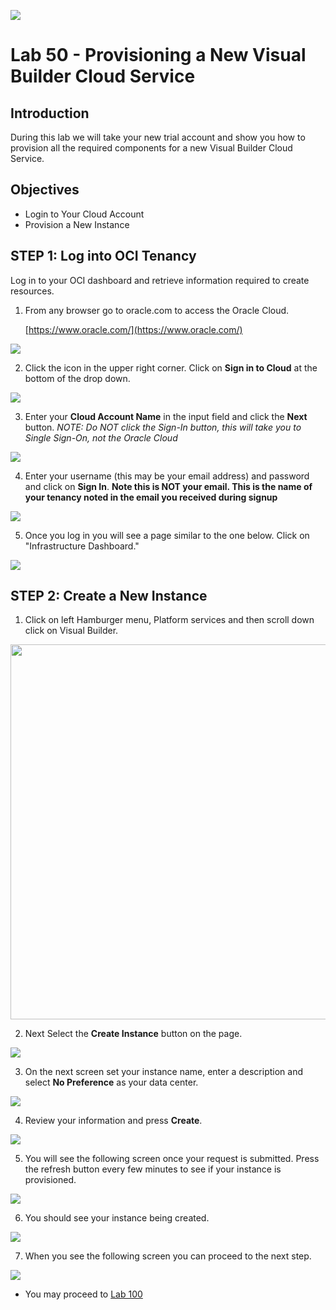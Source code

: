 ![](images/Picture-Title.png)

# Lab 50 - Provisioning a New Visual Builder Cloud Service

## Introduction

During this lab we will take your new trial account and show you how to provision all the required components for a new   Visual Builder Cloud Service.

## Objectives

- Login to Your Cloud Account
- Provision a New Instance

## **STEP 1:** Log into OCI Tenancy

   Log in to your OCI dashboard and retrieve information required to create resources.

1. From any browser go to oracle.com to access the Oracle Cloud.

    [https://www.oracle.com/](https://www.oracle.com/)

  ![](images/050/1.png " ")

2. Click the icon in the upper right corner.  Click on **Sign in to Cloud** at the bottom of the drop down.   

  ![](images/050/2.png " ")   

3. Enter your **Cloud Account Name** in the input field and click the **Next** button.  *NOTE:  Do NOT click the Sign-In button, this will take you to Single Sign-On, not the Oracle Cloud*

  ![](images/050/3.png " ")

4. Enter your username (this may be your email address) and password and click on **Sign In**.  **Note this is NOT your email. This is the name of your tenancy noted in the email you received during signup**

  ![](images/050/4.png " ")

5. Once you log in you will see a page similar to the one below. Click on "Infrastructure Dashboard."

  ![](images/050/5.png " ")


## **STEP 2**: Create a New Instance

1. Click on left Hamburger menu, Platform services and then scroll down click on Visual Builder.

  <img src="images/100/1.png" width="600px">

2. Next Select the **Create Instance** button on the page.

  ![](images/100/LabGuide50-11580389.png)

3. On the next screen set your instance name, enter a description and select  **No Preference** as your data center.

  ![](images/100/LabGuide50-e55cd2f8.png)

4. Review your information and press **Create**.

  ![](images/100/LabGuide50-3e32574c.png)

5. You will see the following screen once your request is submitted. Press the refresh button every few minutes to see if your instance is provisioned.

  ![](images/100/LabGuide100-fcc49616.png)

6. You should see your instance being created.

  ![](images/100/LabGuide100-8ef678e1.png)

7. When you see the following screen you can proceed to the next step.

  ![](images/100/LabGuide100-9f6f488d.png)

- You may proceed to [Lab 100](LabGuide100.md)
